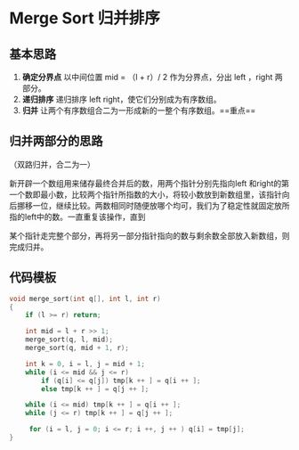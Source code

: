 # Merge Sort 归并排序



## 基本思路

1. **确定分界点**  以中间位置 mid = （l + r）/ 2 作为分界点，分出 left ，right 两部分。
2. **递归排序**   递归排序 left right，使它们分别成为有序数组。
3. **归并**   让两个有序数组合二为一形成新的一整个有序数组。==重点==

## 归并两部分的思路 

（双路归并，合二为一） 

新开辟一个数组用来储存最终合并后的数，用两个指针分别先指向left 和right的第一个数即最小数，比较两个指针所指数的大小，将较小数放到新数组里，该指针向后挪移一位，继续比较。两数相同时随便放哪个均可，我们为了稳定性就固定放所指的left中的数。一直重复该操作，直到

某个指针走完整个部分，再将另一部分指针指向的数与剩余数全部放入新数组，则完成归并。   

## 代码模板

```cpp
void merge_sort(int q[], int l, int r)
{
    if (l >= r) return;

    int mid = l + r >> 1;
    merge_sort(q, l, mid);
    merge_sort(q, mid + 1, r);

    int k = 0, i = l, j = mid + 1;
    while (i <= mid && j <= r)
        if (q[i] <= q[j]) tmp[k ++ ] = q[i ++ ];
        else tmp[k ++ ] = q[j ++ ];

    while (i <= mid) tmp[k ++ ] = q[i ++ ];
    while (j <= r) tmp[k ++ ] = q[j ++ ];

     for (i = l, j = 0; i <= r; i ++, j ++ ) q[i] = tmp[j];
} 
```

